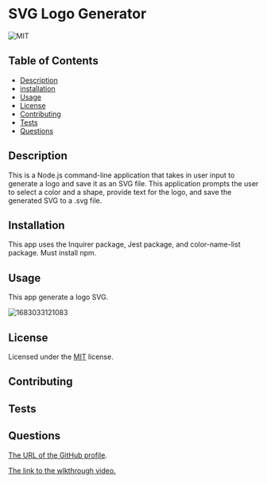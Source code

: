 # SVG Logo Generator

![MIT](https://img.shields.io/badge/License-MIT-yellow.svg)

## Table of Contents

- [Description](#description)
- [installation](#installation)
- [Usage](#usage)
- [License](#license)
- [Contributing](#contributing)
- [Tests](#tests)
- [Questions](#questions)

## Description

This is a Node.js command-line application that takes in user input to generate a logo and save it as an SVG file. This application prompts the user to select a color and a shape, provide text for the logo, and save the generated SVG to a .svg file.

## Installation

This app uses the Inquirer package, Jest package, and color-name-list package. Must install npm.

## Usage

This app generate a logo SVG.

![1683033121083](image/README/1683033121083.png)

## License

Licensed under the [MIT](http://choosealicense.com/licenses/mit/) license.

## Contributing

## Tests

## Questions

[The URL of the GitHub profile](https://github.com/LizaS2022).

[The link to the wlkthrough video.](https://drive.google.com/file/d/1vI3GLe5iZaTT2_MdbVnJRHWsRcexYgG6/view)
